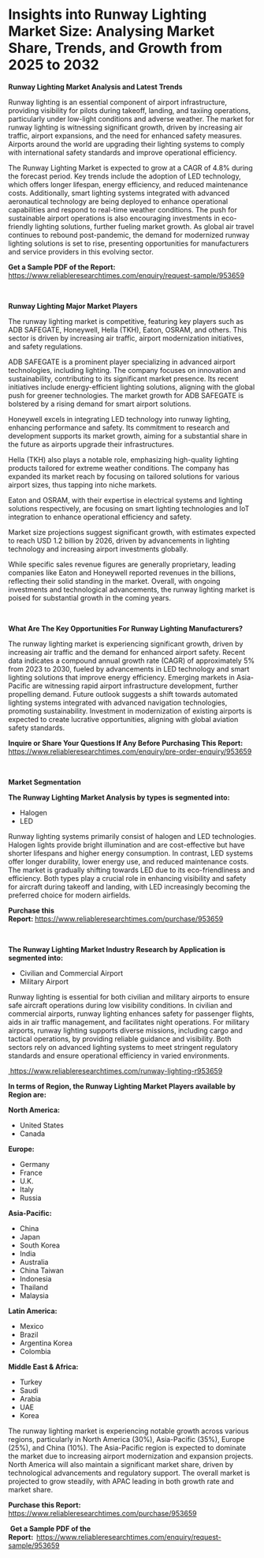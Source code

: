 <p><h1>Insights into Runway Lighting Market Size: Analysing Market Share, Trends, and Growth from 2025 to 2032</h1></p><p><strong>Runway Lighting Market Analysis and Latest Trends</strong></p>
<p><p>Runway lighting is an essential component of airport infrastructure, providing visibility for pilots during takeoff, landing, and taxiing operations, particularly under low-light conditions and adverse weather. The market for runway lighting is witnessing significant growth, driven by increasing air traffic, airport expansions, and the need for enhanced safety measures. Airports around the world are upgrading their lighting systems to comply with international safety standards and improve operational efficiency.</p><p>The Runway Lighting Market is expected to grow at a CAGR of 4.8% during the forecast period. Key trends include the adoption of LED technology, which offers longer lifespan, energy efficiency, and reduced maintenance costs. Additionally, smart lighting systems integrated with advanced aeronautical technology are being deployed to enhance operational capabilities and respond to real-time weather conditions. The push for sustainable airport operations is also encouraging investments in eco-friendly lighting solutions, further fueling market growth. As global air travel continues to rebound post-pandemic, the demand for modernized runway lighting solutions is set to rise, presenting opportunities for manufacturers and service providers in this evolving sector.</p></p>
<p><strong>Get a Sample PDF of the Report:&nbsp;</strong> <a href="https://www.reliableresearchtimes.com/enquiry/request-sample/953659?utm_campaign=3109&utm_medium=2&utm_source=Github&utm_content=ia&utm_term=18042025&utm_id=runway-lighting">https://www.reliableresearchtimes.com/enquiry/request-sample/953659</a></p>
<p>&nbsp;</p>
<p><strong>Runway Lighting Major Market Players</strong></p>
<p><p>The runway lighting market is competitive, featuring key players such as ADB SAFEGATE, Honeywell, Hella (TKH), Eaton, OSRAM, and others. This sector is driven by increasing air traffic, airport modernization initiatives, and safety regulations. </p><p>ADB SAFEGATE is a prominent player specializing in advanced airport technologies, including lighting. The company focuses on innovation and sustainability, contributing to its significant market presence. Its recent initiatives include energy-efficient lighting solutions, aligning with the global push for greener technologies. The market growth for ADB SAFEGATE is bolstered by a rising demand for smart airport solutions.</p><p>Honeywell excels in integrating LED technology into runway lighting, enhancing performance and safety. Its commitment to research and development supports its market growth, aiming for a substantial share in the future as airports upgrade their infrastructures. </p><p>Hella (TKH) also plays a notable role, emphasizing high-quality lighting products tailored for extreme weather conditions. The company has expanded its market reach by focusing on tailored solutions for various airport sizes, thus tapping into niche markets.</p><p>Eaton and OSRAM, with their expertise in electrical systems and lighting solutions respectively, are focusing on smart lighting technologies and IoT integration to enhance operational efficiency and safety.</p><p>Market size projections suggest significant growth, with estimates expected to reach USD 1.2 billion by 2026, driven by advancements in lighting technology and increasing airport investments globally. </p><p>While specific sales revenue figures are generally proprietary, leading companies like Eaton and Honeywell reported revenues in the billions, reflecting their solid standing in the market. Overall, with ongoing investments and technological advancements, the runway lighting market is poised for substantial growth in the coming years.</p></p>
<p>&nbsp;</p>
<p><strong>What Are The Key Opportunities For Runway Lighting Manufacturers?</strong></p>
<p><p>The runway lighting market is experiencing significant growth, driven by increasing air traffic and the demand for enhanced airport safety. Recent data indicates a compound annual growth rate (CAGR) of approximately 5% from 2023 to 2030, fueled by advancements in LED technology and smart lighting solutions that improve energy efficiency. Emerging markets in Asia-Pacific are witnessing rapid airport infrastructure development, further propelling demand. Future outlook suggests a shift towards automated lighting systems integrated with advanced navigation technologies, promoting sustainability. Investment in modernization of existing airports is expected to create lucrative opportunities, aligning with global aviation safety standards.</p></p>
<p><strong>Inquire or Share Your Questions If Any Before Purchasing This Report:</strong> <a href="https://www.reliableresearchtimes.com/enquiry/pre-order-enquiry/953659?utm_campaign=3109&utm_medium=2&utm_source=Github&utm_content=ia&utm_term=18042025&utm_id=runway-lighting">https://www.reliableresearchtimes.com/enquiry/pre-order-enquiry/953659</a></p>
<p>&nbsp;</p>
<p><strong>Market Segmentation</strong></p>
<p><strong>The Runway Lighting Market Analysis by types is segmented into:</strong></p>
<p><ul><li>Halogen</li><li>LED</li></ul></p>
<p><p>Runway lighting systems primarily consist of halogen and LED technologies. Halogen lights provide bright illumination and are cost-effective but have shorter lifespans and higher energy consumption. In contrast, LED systems offer longer durability, lower energy use, and reduced maintenance costs. The market is gradually shifting towards LED due to its eco-friendliness and efficiency. Both types play a crucial role in enhancing visibility and safety for aircraft during takeoff and landing, with LED increasingly becoming the preferred choice for modern airfields.</p></p>
<p><strong>Purchase this Report:&nbsp;</strong><a href="https://www.reliableresearchtimes.com/purchase/953659?utm_campaign=3109&utm_medium=2&utm_source=Github&utm_content=ia&utm_term=18042025&utm_id=runway-lighting">https://www.reliableresearchtimes.com/purchase/953659</a></p>
<p>&nbsp;</p>
<p><strong>The Runway Lighting Market Industry Research by Application is segmented into:</strong></p>
<p><ul><li>Civilian and Commercial Airport</li><li>Military Airport</li></ul></p>
<p><p>Runway lighting is essential for both civilian and military airports to ensure safe aircraft operations during low visibility conditions. In civilian and commercial airports, runway lighting enhances safety for passenger flights, aids in air traffic management, and facilitates night operations. For military airports, runway lighting supports diverse missions, including cargo and tactical operations, by providing reliable guidance and visibility. Both sectors rely on advanced lighting systems to meet stringent regulatory standards and ensure operational efficiency in varied environments.</p></p>
<p><a href="https://www.reliableresearchtimes.com/runway-lighting-r953659?utm_campaign=3109&utm_medium=2&utm_source=Github&utm_content=ia&utm_term=18042025&utm_id=runway-lighting">&nbsp;https://www.reliableresearchtimes.com/runway-lighting-r953659</a></p>
<p><strong>In terms of Region, the Runway Lighting Market Players available by Region are:</strong></p>
<p>
    <p> <strong> North America: </strong>
        <ul>
            <li>United States</li>
            <li>Canada</li>
        </ul>
        </p> 
    <p> <strong> Europe: </strong>
        <ul>
            <li>Germany</li>
            <li>France</li>
            <li>U.K.</li>
            <li>Italy</li>
            <li>Russia</li>
        </ul>
        </p> 
    <p> <strong> Asia-Pacific: </strong>
        <ul>
            <li>China</li>
            <li>Japan</li>
            <li>South Korea</li>
            <li>India</li>
            <li>Australia</li>
            <li>China Taiwan</li>
            <li>Indonesia</li>
            <li>Thailand</li>
            <li>Malaysia</li>
        </ul>
        </p> 
    <p> <strong> Latin America: </strong>
        <ul>
            <li>Mexico</li>
            <li>Brazil</li>
            <li>Argentina Korea</li>
            <li>Colombia</li>
        </ul>
        </p> 
    <p> <strong> Middle East & Africa: </strong>
        <ul>
            <li>Turkey</li>
            <li>Saudi</li>
            <li>Arabia</li>
            <li>UAE</li>
            <li>Korea</li>
        </ul>
    </p>
    </p>
<p><p>The runway lighting market is experiencing notable growth across various regions, particularly in North America (30%), Asia-Pacific (35%), Europe (25%), and China (10%). The Asia-Pacific region is expected to dominate the market due to increasing airport modernization and expansion projects. North America will also maintain a significant market share, driven by technological advancements and regulatory support. The overall market is projected to grow steadily, with APAC leading in both growth rate and market share.</p></p>
<p><strong>Purchase this Report: </strong><a href="https://www.reliableresearchtimes.com/purchase/953659?utm_campaign=3109&utm_medium=2&utm_source=Github&utm_content=ia&utm_term=18042025&utm_id=runway-lighting">https://www.reliableresearchtimes.com/purchase/953659</a></p>
<p>&nbsp;<strong>Get a Sample PDF of the Report:&nbsp;&nbsp;</strong><a href="https://www.reliableresearchtimes.com/enquiry/request-sample/953659?utm_campaign=3109&utm_medium=2&utm_source=Github&utm_content=ia&utm_term=18042025&utm_id=runway-lighting">https://www.reliableresearchtimes.com/enquiry/request-sample/953659</a></p>
<p><strong></strong></p>
<p><p></p><p></p><p></p></p>